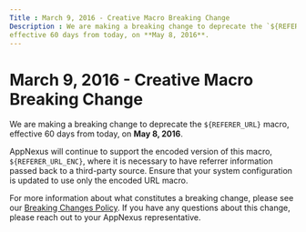 ```yaml
---
Title : March 9, 2016 - Creative Macro Breaking Change
Description : We are making a breaking change to deprecate the `${REFERER_URL}` macro,
effective 60 days from today, on **May 8, 2016**. 
---
```



# March 9, 2016 - Creative Macro Breaking Change



We are making a breaking change to deprecate the `${REFERER_URL}` macro,
effective 60 days from today, on **May 8, 2016**. 

AppNexus will continue to support the encoded
version of this macro, `${REFERER_URL_ENC}`, where it is necessary to
have referrer information passed back to a third-party source. Ensure
that your system configuration is updated to use only the encoded URL
macro.

For more information about what constitutes a breaking change, please
see our <a
href="https://docs.xandr.com/bundle/xandr-api/page/breaking-changes.html"
class="xref" target="_blank">Breaking Changes Policy</a>. If you have
any questions about this change, please reach out to your
AppNexus representative.




